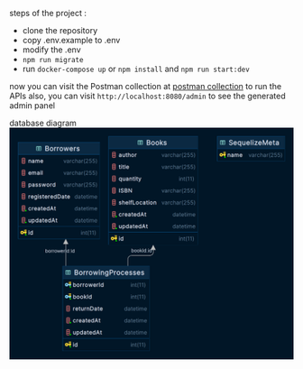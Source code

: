 steps of the project :
- clone the repository
- copy .env.example to .env
- modify the .env
- `npm run migrate`
- run `docker-compose up` or `npm install` and `npm run start:dev`

now you can visit the Postman collection at [postman collection](https://documenter.getpostman.com/view/14216802/2s9YCBvVbD ) to run the APIs
also, you can visit `http://localhost:8080/admin` to see the generated admin panel

database diagram
![liberary_management_system.png](liberary_management_system.png)
